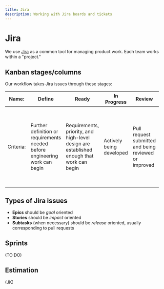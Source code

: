 ```yaml
---
title: Jira
description: Working with Jira boards and tickets
---
```


# Jira

We use [Jira](https://artsyproduct.atlassian.net/) as a common tool for managing product work. Each team works
within a "project."

## Kanban stages/columns

Our workflow takes Jira issues through these stages:

| Name:     | Define                                                                      | Ready                                                                                    | In Progress              | Review                                                | Merged                                       | Monitoring             | Done                                                                                                                        |
| --------- | --------------------------------------------------------------------------- | ---------------------------------------------------------------------------------------- | ------------------------ | ----------------------------------------------------- | -------------------------------------------- | ---------------------- | --------------------------------------------------------------------------------------------------------------------------- |
| Criteria: | Further definition or requirements needed before engineering work can begin | Requirements, priority, and high-level design are established enough that work can begin | Actively being developed | Pull request submitted and being reviewed or improved | Merged and deployed to staging; ready for QA | Deployed to production | Confirmed to work as expected in production; any data has been collected; clean-up complete (no further tracking necessary) |

## Types of Jira issues

- **Epics** should be _goal_ oriented
- **Stories** should be _impact_ oriented
- **Subtasks** (when necessary) should be _release_ oriented, usually corresponding to pull requests

## Sprints

(TO DO)

## Estimation

(JK)
